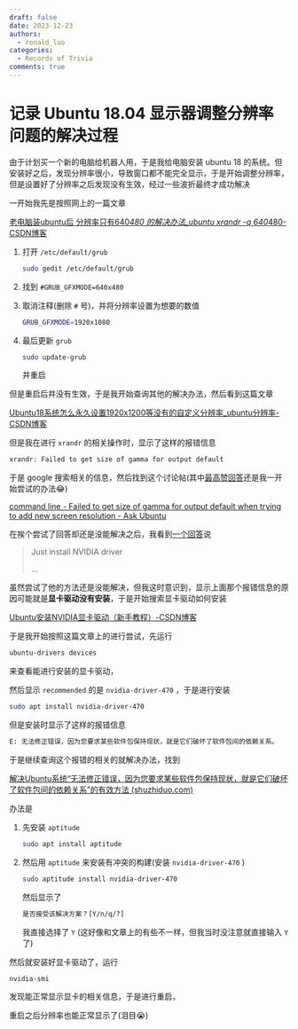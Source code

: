 ```yaml
---
draft: false
date: 2023-12-23
authors:
  - ronald_luo
categories:
  - Records of Trivia
comments: true
---
```


# 记录 Ubuntu 18.04 显示器调整分辨率问题的解决过程

由于计划买一个新的电脑给机器人用，于是我给电脑安装 ubuntu 18 的系统。但安装好之后，发现分辨率很小，导致窗口都不能完全显示，于是开始调整分辨率，但是设置好了分辨率之后发现没有生效，经过一些波折最终才成功解决

<!-- more -->

一开始我先是按照网上的一篇文章

[老电脑装ubuntu后 分辨率只有640*480 的解决办法_ubuntu xrandr -q 640*480-CSDN博客](https://blog.csdn.net/xj626852095/article/details/47703565)

1.   打开 `/etc/default/grub`

     ```bash
     sudo gedit /etc/default/grub
     ```

2.   找到 `#GRUB_GFXMODE=640x480`

3.   取消注释(删除 `#` 号)，并将分辨率设置为想要的数值

     ```bash
     GRUB_GFXMODE=1920x1080
     ```

4.   最后更新 `grub`

     ```bash
     sudo update-grub
     ```

     并重启

但是重启后并没有生效，于是我开始查询其他的解决办法，然后看到这篇文章

[Ubuntu18系统怎么永久设置1920x1200等没有的自定义分辨率_ubuntu分辨率-CSDN博客](https://blog.csdn.net/yao51011010/article/details/134374203)

但是我在进行 `xrandr` 的相关操作时，显示了这样的报错信息

```bash
xrandr: Failed to get size of gamma for output default
```

于是 google 搜索相关的信息，然后找到这个讨论帖(其中[最高赞回答](https://askubuntu.com/a/1167437)还是我一开始尝试的办法😂)

[command line - Failed to get size of gamma for output default when trying to add new screen resolution - Ask Ubuntu](https://askubuntu.com/questions/441040/failed-to-get-size-of-gamma-for-output-default-when-trying-to-add-new-screen-res)

在挨个尝试了回答却还是没能解决之后，我看到[一个回答](https://askubuntu.com/a/893465)说

>   Just install NVIDIA driver
>
>   ...

虽然尝试了他的方法还是没能解决，但我这时意识到，显示上面那个报错信息的原因可能就是**显卡驱动没有安装**，于是开始搜索显卡驱动如何安装

[Ubuntu安装NVIDIA显卡驱动（新手教程）-CSDN博客](https://blog.csdn.net/weixin_44044411/article/details/132752621)

于是我开始按照这篇文章上的进行尝试，先运行

```bash
ubuntu-drivers devices
```

来查看能进行安装的显卡驱动，

然后显示 `recommended` 的是 `nvidia-driver-470` ，于是进行安装

```bash
sudo apt install nvidia-driver-470
```

但是安装时显示了这样的报错信息

```bash
E: 无法修正错误，因为您要求某些软件包保持现状，就是它们破坏了软件包间的依赖关系。
```

于是继续查询这个报错的相关的就解决办法，找到

[解决Ubuntu系统“无法修正错误，因为您要求某些软件包保持现状，就是它们破坏了软件包间的依赖关系”的有效方法 (shuzhiduo.com)](https://www.shuzhiduo.com/A/qVde1lwgdP/)

办法是

1.   先安装 `aptitude`

     ```bash
     sudo apt install aptitude
     ```

2.   然后用 `aptitude` 来安装有冲突的构建(安装 `nvidia-driver-470` )

     ```bash
     sudo aptitude install nvidia-driver-470
     ```

     然后显示了

     ```bash
     是否接受该解决方案？[Y/n/q/?]
     ```

     我直接选择了 `Y` (这好像和文章上的有些不一样，但我当时没注意就直接输入 `Y` 了)

然后就安装好显卡驱动了，运行

```bash
nvidia-smi
```

发现能正常显示显卡的相关信息，于是进行重启，

重启之后分辨率也能正常显示了(泪目😭)
